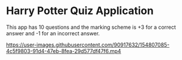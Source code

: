 # Harry Potter Quiz Application

This app has 10 questions and the marking scheme is +3 for a correct answer and -1 for an incorrect answer.



https://user-images.githubusercontent.com/90917632/154807085-4c5f9803-91d4-47eb-8fea-29d577df47f6.mp4

